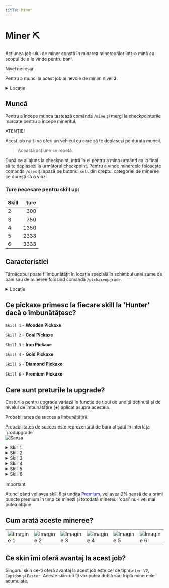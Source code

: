 ```yaml
---
title: Miner
---
```


# Miner ⛏️

Acțiunea job-ului de miner constă în minarea minereurilor  într-o mină cu scopul de a le vinde pentru bani.

<div class="warning-container">
    <p class="title">Nivel necesar</p>
    <p class="description">Pentru a munci la acest job ai nevoie de minim nivel <strong>3</strong>.</p>
</div>

<details class="details custom-block">
    <summary>Locație</summary>
    <p>![Locatie](https://i.imgur.com/TPGCLmm.png "Locație")</p>
</details>

## Muncă
Pentru a începe munca tastează comânda `/mine` și mergi la checkpointurile marcate pentru a începe mineritul.


<div class="danger-container">
    <p class="title">ATENȚIE!</p>
    <p class="description">Acest job nu-ți va oferi un vehicul cu care să te deplasezi pe durata muncii.</p>
</div>

> Această acțiune se repetă.

 După ce ai ajuns la checkpoint, intră în el pentru a mina urmând ca la final să te deplasezi la următorul checkpoint.
 Pentru a vinde minereele folosește comanda `/ores` și apasă pe butonul `sell` din dreptul categoriei de mineree ce doreșți să o vinzi.

### Ture necesare pentru skill up:

| Skill         |  ture  |
| ------------- | ----: |
| 2             | 300|
| 3             | 750|
| 4             | 1350|
| 5             | 2333|
| 6             | 3333|

## Caracteristici
Târnăcopul poate fi îmbunătățit în locația specială în schimbul unei sume de bani sau de mineree folosind comandă `/pickaxeupgrade`.

<details class="details custom-block">
    <summary>Locație</summary>
    <p>![Locatie](https://i.imgur.com/A6GUAx7.png "Locație")</p>
</details>

## Ce pickaxe primesc la fiecare skill la 'Hunter' dacă o îmbunătățesc?

`Skill 1` - **Wooden Pickaxe**

`Skill 2` - **Coal Pickaxe**

`Skill 3` - **Iron Pickaxe**

`Skill 4` - **Gold Pickaxe**

`Skill 5` - **Diamond Pickaxe**

`Skill 6` - **Premium Pickaxe**

## Care sunt preturile la upgrade?

Costurile pentru upgrade variază în funcție de tipul de undiță deținută și de nivelul de îmbunătățire (**+**) aplicat asupra acesteia.

<div class="danger-container">
    <p class="title">Probabilitatea de succes a îmbunătățirii.</p>
    <p class="description">Probabilitatea de succes este reprezentată de bara afișată în interfața `/rodupgrade` <br> <img src="https://i.imgur.com/4YTaKqm.png" alt="Sansa"></p>
</div>


<details class="details custom-block">
    <summary>Skill 1</summary>
    <p>Upgrade-ul +1 are un cost de `100.000$`</p>
    <p>Upgrade-ul +2 are un cost de `200.000$`</p>
    <p>Upgrade-ul +3 are un cost de `300.000$`</p>
    <p>Upgrade-ul +4 are un cost de `400.000$`</p>
    <p>Upgrade-ul +5 are un cost de `500.000$`</p>
    <p>Upgrade-ul +6 are un cost de `600.000$`</p>
    <p>Upgrade-ul +7 are un cost de `700.000$`</p>
    <p>Upgrade-ul +8 are un cost de `800.000$`</p>
    <p>Upgrade-ul +9 are un cost de `900.000$`</p>
    <p>Upgrade-ul pentru undița **Coal** va avea un cost de `2.500.000$` și va necesita 30 de minerale de tip <strong>Coal</strong></p>
</details>

<details class="details custom-block">
    <summary>Skill 2</summary>
    <p>Upgrade-ul +1 are un cost de `200.000$`</p>
    <p>Upgrade-ul +2 are un cost de `400.000$`</p>
    <p>Upgrade-ul +3 are un cost de `600.000$`</p>
    <p>Upgrade-ul +4 are un cost de `800.000$`</p>
    <p>Upgrade-ul +5 are un cost de `1.000.000$`</p>
    <p>Upgrade-ul +6 are un cost de `1.200.000$`</p>
    <p>Upgrade-ul +7 are un cost de `1.400.000$`</p>
    <p>Upgrade-ul +8 are un cost de `1.600.000$`</p>
    <p>Upgrade-ul +9 are un cost de `1.800.000$`</p>
    <p>Upgrade-ul pentru undița **Iron** va avea un cost de `5.000.000$` și va necesita 10 de minerale de tip <strong>Iron</strong></p>
</details>
<details class="details custom-block">
    <summary>Skill 3</summary>
    <p>Upgrade-ul +1 are un cost de `350.000$`</p>
    <p>Upgrade-ul +2 are un cost de `700.000$`</p>
    <p>Upgrade-ul +3 are un cost de `1.050.000$`</p>
    <p>Upgrade-ul +4 are un cost de `1.400.000$`</p>
    <p>Upgrade-ul +5 are un cost de `1.750.000$`</p>
    <p>Upgrade-ul +6 are un cost de `2.100.000$`</p>
    <p>Upgrade-ul +7 are un cost de `2.450.000$`</p>
    <p>Upgrade-ul +8 are un cost de `2.800.000$`</p>
    <p>Upgrade-ul +9 are un cost de `3.150.000$`</p>
    <p>Upgrade-ul pentru undița **Gold** va avea un cost de `10.000.000$` și va necesita 15 de minerale de tip <strong>Copper</strong></p>
</details>
<details class="details custom-block">
    <summary>Skill 4</summary>
    <p>Upgrade-ul +1 are un cost de `725.000$`</p>
    <p>Upgrade-ul +2 are un cost de `1.450.000$`</p>
    <p>Upgrade-ul +3 are un cost de `2.175.000$`</p>
    <p>Upgrade-ul +4 are un cost de `2.900.000$`</p>
    <p>Upgrade-ul +5 are un cost de `3.625.000$`</p>
    <p>Upgrade-ul +6 are un cost de `4.350.000$`</p>
    <p>Upgrade-ul +7 are un cost de `5.075.000$`</p>
    <p>Upgrade-ul +8 are un cost de `5.800.000$`</p>
    <p>Upgrade-ul +9 are un cost de `6.525.000$`</p>
    <p>Upgrade-ul pentru undița **Diamond** va avea un cost de `30.000.000$` și va necesita 17 de minerale de tip <strong>Gold</strong></p>
</details>
<details class="details custom-block">
    <summary>Skill 5</summary>
    <p>Upgrade-ul +1 are un cost de `1.000.000$`</p>
    <p>Upgrade-ul +2 are un cost de `2.000.000$`</p>
    <p>Upgrade-ul +3 are un cost de `3.000.000$`</p>
    <p>Upgrade-ul +4 are un cost de `4.000.000$`</p>
    <p>Upgrade-ul +5 are un cost de `5.000.000$`</p>
    <p>Upgrade-ul +6 are un cost de `6.000.000$`</p>
    <p>Upgrade-ul +7 are un cost de `7.000.000$`</p>
    <p>Upgrade-ul +8 are un cost de `8.000.000$`</p>
    <p>Upgrade-ul +9 are un cost de `9.000.000$`</p>
    <p>Upgrade-ul pentru undița **Premium** va avea un cost de `10.000.000$`, 100 de <span style="color:red">Premium Points</span> și va necesita 15 de minerale de tip <strong>Diamond</strong></p>
</details>
<details class="details custom-block">
    <summary>Skill 6</summary>
 <p>Upgrade-ul +1 costă <span style="color: blue">150 BPoints</span></p>
    <p>Upgrade-ul +2 costă <span style="color: blue">300 BPoints</span></p>
    <p>Upgrade-ul +3 costă <span style="color: blue">450 BPoints</span></p>
    <p>Upgrade-ul +4 costă <span style="color: blue">600 BPoints</span></p>
    <p>Upgrade-ul +5 costă <span style="color: blue">750 BPoints</span></p>
    <p>Upgrade-ul +6 costă <span style="color: blue">900 BPoints</span></p>
    <p>Upgrade-ul +7 costă <span style="color: blue">1.050 BPoints</span></p>
    <p>Upgrade-ul +8 costă <span style="color: blue">1.200 BPoints</span></p>
    <p>Upgrade-ul +9 costă <span style="color: blue">1.350 BPoints</span></p>
</details>
<div class="important-container">
    <p class="title">Important</p>
    <p class="description">Atunci când vei avea skill 6 și undița <span style="color:blue">Premium</span>, vei avea 2% șansă de a primi puncte premium în timp ce minezi și totodată minereul 'coal' nu-l vei mai putea obține.</p>
</div>

## Cum arată aceste mineree?

<table>
    <tr>
        <td><img src="https://i.imgur.com/YXDhWX0.png" alt="Imagine 1"></td>
        <td><img src="https://i.imgur.com/ij2o9K0.png" alt="Imagine 2"></td>
        <td><img src="https://i.imgur.com/AIazB46.png" alt="Imagine 3"></td>
        <td><img src="https://i.imgur.com/TFxbgsE.png" alt="Imagine 4"></td>
        <td><img src="https://i.imgur.com/vI0iP92.png" alt="Imagine 5"></td>
        <td><img src="https://i.imgur.com/ERHrF2q.png" alt="Imagine 6"></td>
    </tr>
</table>

## Ce skin îmi oferă avantaj la acest job?

Singurul skin ce-ți oferă avantaj la acest job este cel de tip `Winter V2`, `Cupidon` și `Easter`. Aceste skin-uri îți vor putea dublă sau triplă minereele acumulate.
